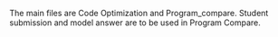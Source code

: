 The main files are Code Optimization and Program_compare. Student submission and model answer are to be used in Program Compare.
